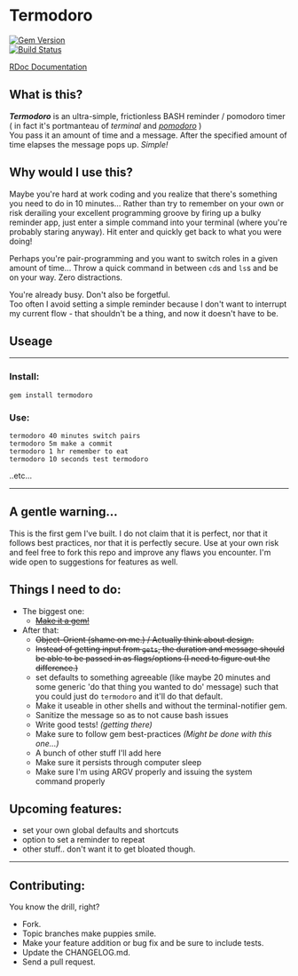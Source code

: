 # Termodoro

[![Gem Version](https://badge.fury.io/rb/termodoro.png)](http://badge.fury.io/rb/termodoro)  
[![Build Status](https://travis-ci.org/vcavallo/termodoro.png)](https://travis-ci.org/vcavallo/termodoro)

[RDoc Documentation](http://rdoc.info/github/vcavallo/termodoro/master/frames)

## What is this?

***Termodoro*** is an ultra-simple, frictionless BASH reminder / pomodoro timer ( in fact it's portmanteau of *terminal* and *[pomodoro](http://en.wikipedia.org/wiki/Pomodoro_Technique)* )  
You pass it an amount of time and a message. After the specified amount of time elapses the message pops up. *Simple!*

## Why would I use this?

Maybe you're hard at work coding and you realize that there's something you need to do in 10 minutes… Rather than try to remember on your own or risk derailing your excellent programming groove by firing up a bulky reminder app, just enter a simple command into your terminal (where you're probably staring anyway). Hit enter and quickly get back to what you were doing!  

Perhaps you're pair-programming and you want to switch roles in a given amount of time… Throw a quick command in between `cd`s and `ls`s and be on your way. Zero distractions. 

You're already busy. Don't also be forgetful.  
Too often I avoid setting a simple reminder because I don't want to interrupt my current flow - that shouldn't be a thing, and now it doesn't have to be.

## Useage

-----

### Install:

`gem install termodoro`

### Use:

`termodoro 40 minutes switch pairs`  
`termodoro 5m make a commit`  
`termodoro 1 hr remember to eat`  
`termodoro 10 seconds test termodoro`

..etc...

-----

## A gentle warning…

This is the first gem I've built. I do not claim that it is perfect, nor that it follows best practices, nor that it is perfectly secure. Use at your own risk and feel free to fork this repo and improve any flaws you encounter. I'm wide open to suggestions for features as well.

## Things I need to do:

- The biggest one:
  - ~~[Make it a gem!](https://rubygems.org/gems/termodoro)~~ 
- After that:
  - ~~Object-Orient (shame on me.) / Actually think about design.~~
  - ~~Instead of getting input from `gets`, the duration and message should be able to be passed in as flags/options (I need to figure out the difference.)~~
  - set defaults to something agreeable (like maybe 20 minutes and some generic 'do that thing you wanted to do' message) such that you could just do `termodoro` and it'll do that default.
  - Make it useable in other shells and without the terminal-notifier gem.
  - Sanitize the message so as to not cause bash issues
  - Write good tests! *(getting there)*
  - Make sure to follow gem best-practices *(Might be done with this one...)*
  - A bunch of other stuff I'll add here
  - Make sure it persists through computer sleep
  - Make sure I'm using ARGV properly and issuing the system command properly

## Upcoming features:

- set your own global defaults and shortcuts
- option to set a reminder to repeat
- other stuff.. don't want it to get bloated though.

-----

## Contributing:

You know the drill, right?

* Fork.
* Topic branches make puppies smile.
* Make your feature addition or bug fix and be sure to include tests.
* Update the CHANGELOG.md.
* Send a pull request.
